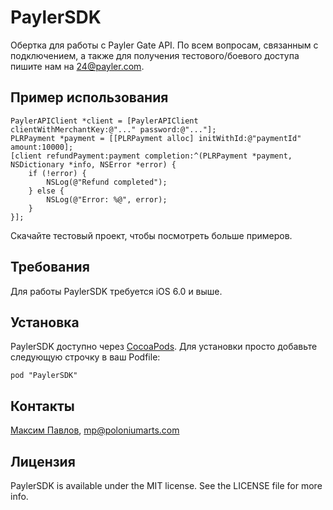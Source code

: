 # PaylerSDK

Обертка для работы с Payler Gate API. По всем вопросам, связанным с подключением, а также для получения тестового/боевого доступа пишите нам на <24@payler.com>.


## Пример использования

    PaylerAPIClient *client = [PaylerAPIClient clientWithMerchantKey:@"..." password:@"..."];
    PLRPayment *payment = [[PLRPayment alloc] initWithId:@"paymentId" amount:10000];
    [client refundPayment:payment completion:^(PLRPayment *payment, NSDictionary *info, NSError *error) {
        if (!error) {
            NSLog(@"Refund completed");
        } else {
            NSLog(@"Error: %@", error);
        }
    }];

Скачайте тестовый проект, чтобы посмотреть больше примеров.

## Требования
Для работы PaylerSDK требуется iOS 6.0 и выше.

## Установка

PaylerSDK доступно через [CocoaPods](http://cocoapods.org). Для установки просто добавьте следующую строчку в ваш Podfile:

    pod "PaylerSDK"

## Контакты

[Максим Павлов](https://github.com/imaks), <mp@poloniumarts.com>

## Лицензия

PaylerSDK is available under the MIT license. See the LICENSE file for more info.

